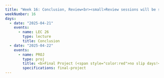 ```yaml
---
title: "Week 16: Conclusion, Review<br><small>Review sessions will be scheduled during the week.</small>"
weekNumber: 16
days:
  - date: "2025-04-21"
    events:
      - name: LEC 26
        type: lecture
        title: Conclusion
  - date: "2025-04-22"
    events:
      - name: PROJ
        type: proj
        title: <b>Final Project (<span style="color:red">no slip days!</span>)</b>
        specifications: final-project
---
```

